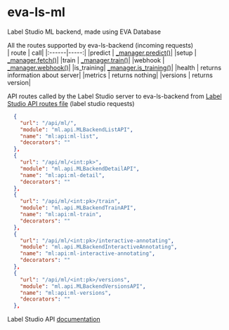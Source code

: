 # eva-ls-ml
Label Studio ML backend, made using EVA Database

All the routes supported by eva-ls-backend (incoming requests)  
| route | call|
|:------|-----:|
|predict    | [_manager.predict()](https://github.com/heartexlabs/label-studio-ml-backend/blob/01829ba15221102f0f54ab4b1b07ce51d70fe3d7/label_studio_ml/model.py#L589)|
|setup      | [_manager.fetch()](https://github.com/heartexlabs/label-studio-ml-backend/blob/01829ba15221102f0f54ab4b1b07ce51d70fe3d7/label_studio_ml/model.py#L499)|
|train      | [_manager.train()](https://github.com/heartexlabs/label-studio-ml-backend/blob/01829ba15221102f0f54ab4b1b07ce51d70fe3d7/label_studio_ml/model.py#L708)|
|webhook    | [_manager.webhook()](https://github.com/heartexlabs/label-studio-ml-backend/blob/01829ba15221102f0f54ab4b1b07ce51d70fe3d7/label_studio_ml/model.py#L734)|
|is_training| [_manager.is_training()](https://github.com/heartexlabs/label-studio-ml-backend/blob/01829ba15221102f0f54ab4b1b07ce51d70fe3d7/label_studio_ml/model.py#L557)|
|health     | returns information about server|
|metrics    | returns nothing|
|versions   | returns version|

API routes called by the Label Studio server to eva-ls-backend from [Label Studio API routes file](https://github.com/heartexlabs/label-studio/blob/develop/label_studio/core/all_urls.json) (label studio requests)
```json
  {
    "url": "/api/ml/",
    "module": "ml.api.MLBackendListAPI",
    "name": "ml:api:ml-list",
    "decorators": ""
  },
  {
    "url": "/api/ml/<int:pk>",
    "module": "ml.api.MLBackendDetailAPI",
    "name": "ml:api:ml-detail",
    "decorators": ""
  },
  {
    "url": "/api/ml/<int:pk>/train",
    "module": "ml.api.MLBackendTrainAPI",
    "name": "ml:api:ml-train",
    "decorators": ""
  },
  {
    "url": "/api/ml/<int:pk>/interactive-annotating",
    "module": "ml.api.MLBackendInteractiveAnnotating",
    "name": "ml:api:ml-interactive-annotating",
    "decorators": ""
  },
  {
    "url": "/api/ml/<int:pk>/versions",
    "module": "ml.api.MLBackendVersionsAPI",
    "name": "ml:api:ml-versions",
    "decorators": ""
  },
```

Label Studio API [documentation](https://labelstud.io/api#tag/Machine-Learning)